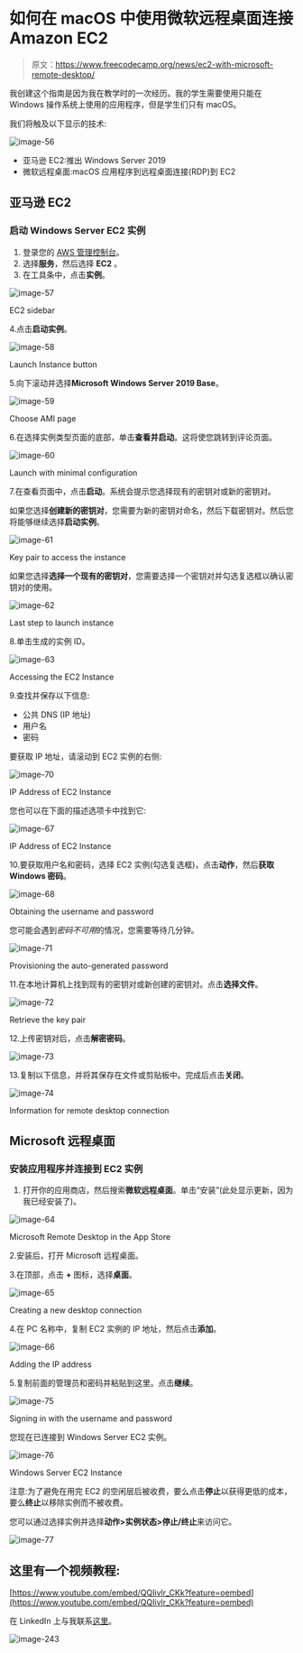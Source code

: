 # 如何在 macOS 中使用微软远程桌面连接 Amazon EC2

> 原文：<https://www.freecodecamp.org/news/ec2-with-microsoft-remote-desktop/>

我创建这个指南是因为我在教学时的一次经历。我的学生需要使用只能在 Windows 操作系统上使用的应用程序，但是学生们只有 macOS。

我们将触及以下显示的技术:

![image-56](img/fcf35ab6cdf59bb22900c30e3af8a3f7.png)

*   亚马逊 EC2:推出 Windows Server 2019
*   微软远程桌面:macOS 应用程序到远程桌面连接(RDP)到 EC2

## 亚马逊 EC2

### 启动 Windows Server EC2 实例

1.  登录您的 [AWS 管理控制台](https://aws.amazon.com/console/)。
2.  选择**服务**，然后选择 **EC2** 。
3.  在工具条中，点击**实例**。

![image-57](img/e0bda8a4fe84344fb1949a398cfc160b.png)

EC2 sidebar

4.点击**启动实例**。

![image-58](img/3bb77e500dd0a7c52864bcf6b286abce.png)

Launch Instance button

5.向下滚动并选择**Microsoft Windows Server 2019 Base**。

![image-59](img/11efa7d302031268b293836f35d6dcb8.png)

Choose AMI page

6.在选择实例类型页面的底部，单击**查看并启动**。这将使您跳转到评论页面。

![image-60](img/9f56334b1b86d415a3c1ddce8dcfeea5.png)

Launch with minimal configuration

7.在查看页面中，点击**启动**。系统会提示您选择现有的密钥对或新的密钥对。

如果您选择**创建新的密钥对**，您需要为新的密钥对命名，然后下载密钥对。然后您将能够继续选择**启动实例**。

![image-61](img/87f64825bc96cc5790af90d8c9e0b05d.png)

Key pair to access the instance

如果您选择**选择一个现有的密钥对**，您需要选择一个密钥对并勾选复选框以确认密钥对的使用。

![image-62](img/7839035e010331c1d44df591159386cb.png)

Last step to launch instance

8.单击生成的实例 ID。

![image-63](img/9f5ae6197c0300efb6710121a58bcea6.png)

Accessing the EC2 Instance

9.查找并保存以下信息:

*   公共 DNS (IP 地址)
*   用户名
*   密码

要获取 IP 地址，请滚动到 EC2 实例的右侧:

![image-70](img/c1e02033a4d0ed416dd60068162c8976.png)

IP Address of EC2 Instance

您也可以在下面的描述选项卡中找到它:

![image-67](img/93f0beb48f4bbe84346fe37550b1d24c.png)

IP Address of EC2 Instance

10.要获取用户名和密码，选择 EC2 实例(勾选复选框)，点击**动作**，然后**获取 Windows 密码**。

![image-68](img/989975f516f7430784cf416ebfdbd548.png)

Obtaining the username and password

您可能会遇到*密码不可用*的情况，您需要等待几分钟。

![image-71](img/201dba9d998ad73e4baf9396d33aa32e.png)

Provisioning the auto-generated password

11.在本地计算机上找到现有的密钥对或新创建的密钥对。点击**选择文件**。

![image-72](img/ed78f27febb4410796922a5253f132e6.png)

Retrieve the key pair

12.上传密钥对后，点击**解密密码**。

![image-73](img/4353f416cfd6d5d702898611cf09cb64.png)

13.复制以下信息，并将其保存在文件或剪贴板中。完成后点击**关闭**。

![image-74](img/636fed3b317ac4bc3a409e67ec6a857e.png)

Information for remote desktop connection

## Microsoft 远程桌面

### 安装应用程序并连接到 EC2 实例

1.  打开你的应用商店，然后搜索**微软远程桌面**。单击“安装”(此处显示更新，因为我已经安装了)。

![image-64](img/282ab117f6123fe136701b7107feb1d8.png)

Microsoft Remote Desktop in the App Store

2.安装后，打开 Microsoft 远程桌面。

3.在顶部，点击 **+** 图标，选择**桌面**。

![image-65](img/7beda1c1321729ec626a49adab197bbf.png)

Creating a new desktop connection

4.在 PC 名称中，复制 EC2 实例的 IP 地址，然后点击**添加**。

![image-66](img/685adadfc6057747fc99a21cdb347dc7.png)

Adding the IP address

5.复制前面的管理员和密码并粘贴到这里。点击**继续**。

![image-75](img/ce50824ec357db166408902ca6db8ba8.png)

Signing in with the username and password

您现在已连接到 Windows Server EC2 实例。

![image-76](img/5a2983bd959c113f282d900bba2a1f7e.png)

Windows Server EC2 Instance

注意:为了避免在用完 EC2 的空闲层后被收费，要么点击**停止**以获得更低的成本，要么**终止**以移除实例而不被收费。

您可以通过选择实例并选择**动作>实例状态>停止/终止**来访问它。

![image-77](img/f11102769d428e50e1342aae8f8c129d.png)

## 这里有一个视频教程:

[https://www.youtube.com/embed/QQIivlr_CKk?feature=oembed](https://www.youtube.com/embed/QQIivlr_CKk?feature=oembed)

在 LinkedIn 上与我联系[这里](https://www.linkedin.com/in/clarkngo/)。

![image-243](img/df0c09ed3de26474856df6b46f64b1aa.png)